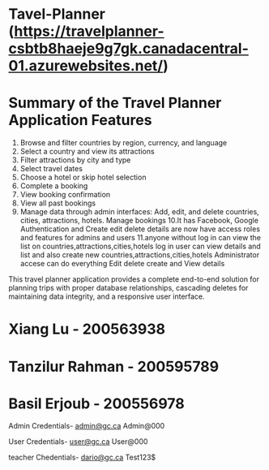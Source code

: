 # Tavel-Planner (https://travelplanner-csbtb8haeje9g7gk.canadacentral-01.azurewebsites.net/)
# Summary of the Travel Planner Application Features
1. Browse and filter countries by region, currency, and language
2. Select a country and view its attractions
3. Filter attractions by city and type
4. Select travel dates
5. Choose a hotel or skip hotel selection
6. Complete a booking
7. View booking confirmation
8. View all past bookings
9. Manage data through admin interfaces: Add, edit, and delete countries, cities, attractions, hotels. Manage bookings
10.It has Facebook, Google Authentication and Create edit delete details are now have access roles and features for admins and users
11.anyone without log in can view the list on countries,attractions,cities,hotels log in user can view details and list and also create new countries,attractions,cities,hotels Administrator accese can do everything Edit delete create and View details
   
This travel planner application provides a complete end-to-end solution for planning trips with proper database relationships, cascading deletes for maintaining data integrity, and a responsive user interface.

# Xiang Lu - 200563938
# Tanzilur Rahman - 200595789
# Basil Erjoub - 200556978


Admin Credentials-
admin@gc.ca
Admin@000

User Credentials-
user@gc.ca
User@000

teacher Chedentials-
dario@gc.ca
Test123$


